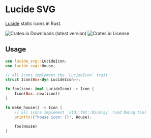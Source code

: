 # Lucide SVG
[Lucide](https://lucide.dev) static icons in Rust.

![Crates.io Downloads (latest version)](https://img.shields.io/crates/dv/lucide-svg)
![Crates.io License](https://img.shields.io/crates/l/lucide-svg)

## Usage
```rust
use lucide_svg::LucideIcon;
use lucide_svg::House;

// all icons implement the `LucideIcon` trait
struct Icon(Box<dyn LucideIcon>);

fn foo(icon: impl LucideIcon) -> Icon {
    Icon(Box::new(icon))
}

fn make_house() -> Icon {
    // all icons implement `std::fmt::Display` (and Debug too)
    println!("house icon: {}", House);

    foo(House)
}
```
